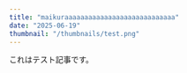 ```yaml
---
title: "maikuraaaaaaaaaaaaaaaaaaaaaaaaaaaa"
date: "2025-06-19"
thumbnail: "/thumbnails/test.png"
---
```


これはテスト記事です。
